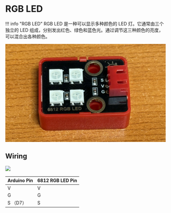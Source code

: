 # RGB LED

!!! info "RGB LED"
    RGB LED 是一种可以显示多种颜色的 LED 灯。它通常由三个独立的 LED 组成，分别发出红色、绿色和蓝色光。通过调节这三种颜色的亮度，可以混合出各种颜色。

![](rgbled.jpg)

## Wiring

![](rgbled-wiring.png)

| Arduino Pin | 6812 RGB LED Pin |
|-------------|------------------|
| V           | V                |
| G           | G                |
| S （D7）    | S                |